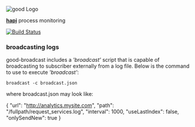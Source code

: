 ![good Logo](https://raw.github.com/hapijs/good/master/images/good.png)

[**hapi**](https://github.com/hapijs/hapi) process monitoring

[![Build Status](https://secure.travis-ci.org/hapijs/good.png)](http://travis-ci.org/hapijs/good-broadcast)

### broadcasting logs

good-broadcast includes a _'broadcast'_ script that is capable of broadcasting to subscriber externally from a log file.  Below is the command to use to execute _'broadcast'_:

`broadcast -c broadcast.json`

where broadcast.json may look like:

{
    "url": "http://analytics.mysite.com",
    "path": "/fullpath/request_services.log",
    "interval": 1000,
    "useLastIndex": false,
    "onlySendNew": true
}

